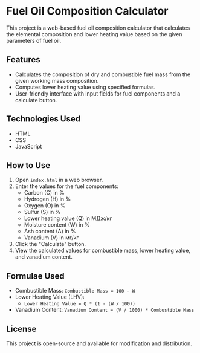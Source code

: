 # Fuel Oil Composition Calculator

This project is a web-based fuel oil composition calculator that calculates the elemental composition and lower heating value based on the given parameters of fuel oil.

## Features

- Calculates the composition of dry and combustible fuel mass from the given working mass composition.
- Computes lower heating value using specified formulas.
- User-friendly interface with input fields for fuel components and a calculate button.

## Technologies Used

- HTML
- CSS
- JavaScript

## How to Use

1. Open `index.html` in a web browser.
2. Enter the values for the fuel components:
   - Carbon (C) in %
   - Hydrogen (H) in %
   - Oxygen (O) in %
   - Sulfur (S) in %
   - Lower heating value (Q) in МДж/кг
   - Moisture content (W) in %
   - Ash content (A) in %
   - Vanadium (V) in мг/кг
3. Click the "Calculate" button.
4. View the calculated values for combustible mass, lower heating value, and vanadium content.

## Formulae Used

- Combustible Mass: `Combustible Mass = 100 - W`
- Lower Heating Value (LHV):
  - `Lower Heating Value = Q * (1 - (W / 100))`
- Vanadium Content: `Vanadium Content = (V / 1000) * Combustible Mass`

## License

This project is open-source and available for modification and distribution.
